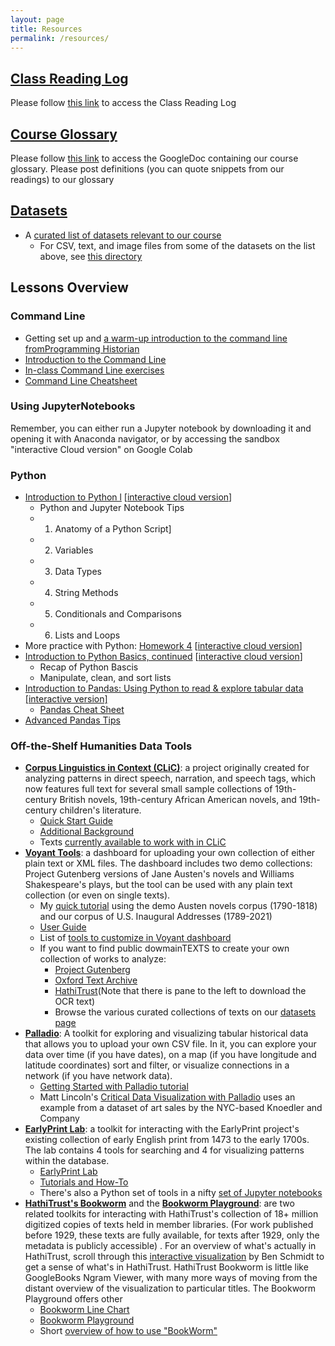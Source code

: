 ```yaml
---
layout: page
title: Resources
permalink: /resources/
---
```




## [Class Reading Log](https://wesmoodle.wesleyan.edu/mod/page/view.php?id=1310861)

Please follow [this link](https://wesmoodle.wesleyan.edu/mod/page/view.php?id=1310861) to access the Class Reading Log


## [Course Glossary](https://wesmoodle.wesleyan.edu/mod/page/view.php?id=1310863)

Please follow [this link](https://wesmoodle.wesleyan.edu/mod/page/view.php?id=1310863) to access the GoogleDoc containing our course glossary. Please post definitions (you can quote snippets from our readings) to our glossary

## [Datasets](https://github.com/sceckert/Data-and-Culture-Fall-2024/blob/main/_datasets/datasets.md)

+ A [curated list of datasets relevant to our course](https://github.com/sceckert/Data-and-Culture-Fall-2024/blob/main/_datasets/datasets.md)
	+ For CSV, text, and image files from some of the datasets on the list above, see [this directory](https://github.com/sceckert/Data-and-Culture-Fall-2024/blob/main/_datasets/)

## Lessons Overview


### Command Line

- Getting set up and [a warm-up introduction to the command line fromProgramming Historian](https://github.com/sceckert/Data-and-Culture-Fall-2024/blob/main/_week2/homework-2.md)
- [Introduction to the Command Line](https://github.com/sceckert/Data-and-Culture-Fall-2024/blob/main/_week2/introduction-to-the-command-line.md) 
- [In-class Command Line exercises](https://github.com/sceckert/Data-and-Culture-Fall-2024/blob/main/_week2/in-class-exercises.md) 
- [Command Line Cheatsheet](https://github.com/sceckert/Data-and-Culture-Fall-2024/blob/main/_week2/command-line-cheat-sheet.md)

### Using JupyterNotebooks

Remember, you can either run a Jupyter notebook by downloading it and opening it with Anaconda navigator, or by accessing the sandbox "interactive Cloud version" on Google Colab

### Python

- [Introduction to Python l](https://github.com/sceckert/Data-and-Culture-Fall-2024/blob/main/_week4/introduction-to-python.ipynb)   [[interactive cloud version](https://colab.research.google.com/drive/10UxKAhEKQxPAtlGpeYNXEoElYb8TGFU_)]
	-  Python and Jupyter Notebook Tips
	- 1. Anatomy of a Python Script]
	- 2. Variables
	- 3. Data Types
	- 4. String Methods
	- 5. Conditionals and Comparisons
	- 6. Lists and Loops
- More practice with Python: [Homework 4](https://github.com/sceckert/Data-and-Culture-Fall-2024/blob/main/_week4/homework-4.ipynb) [[interactive cloud version](https://colab.research.google.com/drive/1sUuygQudvqi2Vk_fv6z7iQ1hSgkg-1sh)]
- [Introduction to Python Basics, continued](https://github.com/sceckert/Data-and-Culture-Fall-2024/blob/main/_week4/introduction-to-python-continued.ipynb) [[interactive cloud version](https://colab.research.google.com/drive/1EXYG-92TitDG3Cw5cc42qXddUgSBl7v5?usp=sharing)]
	- Recap of Python Bascis
	- Manipulate, clean, and sort lists
- [Introduction to Pandas: Using Python to read & explore tabular data](https://github.com/sceckert/Data-and-Culture-Fall-2024/blob/main/_week5/python-continued.ipynb) [[interactive version]](https://colab.research.google.com/drive/1yw7Bp8MKK12KtAbqb6KaRwOUu3Xvzbhg?usp=sharing)
	- [Pandas Cheat Sheet](https://github.com/sceckert/Data-and-Culture-Fall-2024/blob/main/_week5/python-pandas-cheat-sheet.md)
- [Advanced Pandas Tips](https://github.com/sceckert/Data-and-Culture-Fall-2024/blob/main/_week6/advanced-pandas.md)


### Off-the-Shelf Humanities Data Tools

+ [**Corpus Linguistics in Context (CLiC)**](https://clic.bham.ac.uk/): a project originally created for analyzing patterns in direct speech, narration, and speech tags, which now features full text for several small sample collections of 19th-century British novels, 19th-century African American novels, and 19th-century children's literature.
	+ [Quick Start Guide](https://blog.bham.ac.uk/clic-dickens/2022/06/15/clic-quick-start-guide/)
	+ [Additional Background](https://clic.readthedocs.io/en/2.1/clicanalysis.html)
	+ Texts [currently available to work with in CLiC](https://github.com/mahlberg-lab/corpora/blob/master/INDEX.pdf)
+ [**Voyant Tools**](https://voyant-tools.org/): a dashboard for uploading your own collection of either plain text or XML files. The dashboard includes two demo collections: Project Gutenberg versions of Jane Austen's novels and Williams Shakespeare's plays, but the tool can be used with any plain text collection (or even on single texts).
	+ My [quick tutorial](https://github.com/sceckert/Data-and-Culture-Fall-2024/tree/main/_week6/Eckert-Text-Analysis-Introduction-to-Voyant.pdf) using the demo Austen novels corpus (1790-1818) and our corpus of U.S. Inaugural Addresses (1789-2021)
	+ [User Guide](https://voyant-tools.org/docs/#!/guide/start)
	+ List of [tools to customize in Voyant dashboard](https://voyant-tools.org/docs/#!/guide/tools)
	+ If you want to find public dowmainTEXTS to create your own collection of works to analyze:
        + [Project Gutenberg](https://www.gutenberg.org/)
        + [Oxford Text Archive](https://ota.bodleian.ox.ac.uk/repository/xmlui/)
        + [HathiTrust](https://www.hathitrust.org/)(Note that there is pane to the left to download the OCR text)
        + Browse the various curated collections of texts on our [datasets page](https://github.com/sceckert/Data-and-Culture-Fall-2024/blob/main/_datasets/datasets.md)
+ [**Palladio**](http://hdlab.stanford.edu/palladio/): A toolkit for exploring and visualizing tabular historical data that allows you to upload your own CSV file. In it, you can explore your data over time (if you have dates), on a map (if you have longitude and latitude coordinates) sort and filter, or visualize connections in a network (if you have network data).
    + [Getting Started with Palladio tutorial](https://hcommons.org/?get_group_doc=1003007/1552175523-FolgerworkshopnetworksPalladiotutorial.pdf)
    + Matt Lincoln's [Critical Data Visualization with Palladio](https://github.com/mdlincoln/mapping-knoedler-palladio?tab=readme-ov-file#critical-data-visualization-with-palladio) uses an example from a dataset of art sales by the NYC-based Knoedler and Company
+ [**EarlyPrint Lab**](https://earlyprint.org/lab/): a toolkit for interacting with the EarlyPrint project's existing collection of early English print from 1473 to the early 1700s. The lab contains 4 tools for searching and 4 for visualizing patterns within the database.
	+ [EarlyPrint Lab](https://earlyprint.org/lab/)
	+ [Tutorials and How-To](https://earlyprint.org/how-to/)
	+ There's also a Python set of tools in a nifty [set of Jupyter notebooks](https://earlyprint.org/jupyterbook/intro.html)
+ [**HathiTrust's Bookworm**](https://bookworm.htrc.illinois.edu/develop/) and the [**Bookworm Playground**](https://bookworm.htrc.illinois.edu/app/): are two related toolkits for interacting with HathiTrust's collection of 18+ million digitized copies of texts held in member libraries. (For work published before 1929, these texts are fully available, for texts after 1929, only the metadata is publicly accessible) . For an overview of what's actually in HathiTrust, scroll through this [interactive visualization](https://creatingdata.us/datasets/hathi-features/) by Ben Schmidt to get a sense of what's in HathiTrust. HathiTrust Bookworm is little like GoogleBooks Ngram Viewer, with many more ways of moving from the distant overview of the visualization to particular titles. The Bookworm Playground offers other
	+ [Bookworm Line Chart](https://bookworm.htrc.illinois.edu/develop/)
	+ [Bookworm Playground](https://bookworm.htrc.illinois.edu/app/)
	+ Short [overview of how to use "BookWorm"](https://htrc.atlassian.net/wiki/spaces/COM/pages/43295225/HathiTrust+Bookworm+step-by-step+tutorial) 